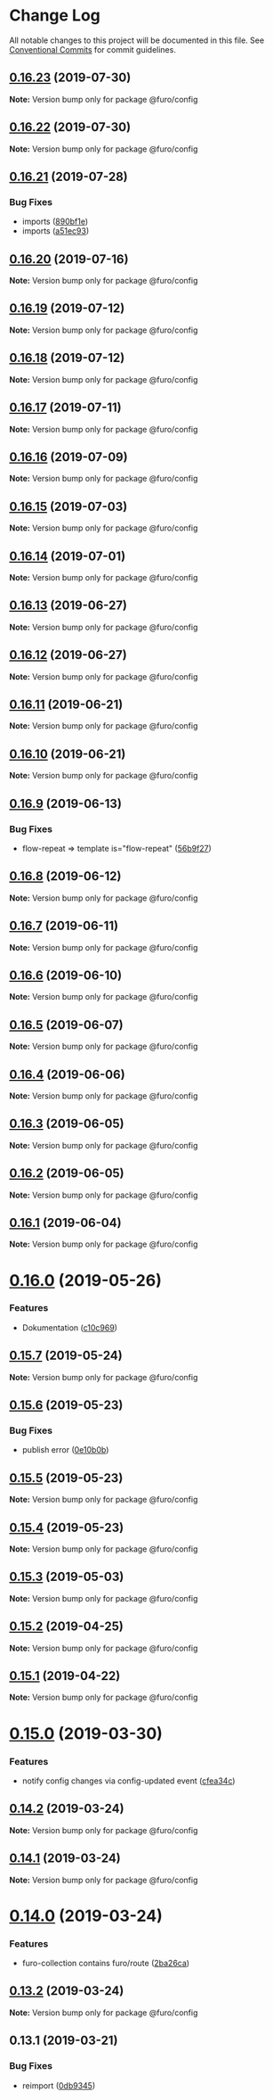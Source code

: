 # Change Log

All notable changes to this project will be documented in this file.
See [Conventional Commits](https://conventionalcommits.org) for commit guidelines.

## [0.16.23](https://github.com/veith/FuroBaseComponents/compare/@furo/config@0.16.22...@furo/config@0.16.23) (2019-07-30)

**Note:** Version bump only for package @furo/config





## [0.16.22](https://github.com/veith/FuroBaseComponents/compare/@furo/config@0.16.21...@furo/config@0.16.22) (2019-07-30)

**Note:** Version bump only for package @furo/config





## [0.16.21](https://github.com/veith/FuroBaseComponents/compare/@furo/config@0.16.20...@furo/config@0.16.21) (2019-07-28)


### Bug Fixes

* imports ([890bf1e](https://github.com/veith/FuroBaseComponents/commit/890bf1e))
* imports ([a51ec93](https://github.com/veith/FuroBaseComponents/commit/a51ec93))





## [0.16.20](https://github.com/veith/FuroBaseComponents/compare/@furo/config@0.16.19...@furo/config@0.16.20) (2019-07-16)

**Note:** Version bump only for package @furo/config





## [0.16.19](https://github.com/veith/FuroBaseComponents/compare/@furo/config@0.16.18...@furo/config@0.16.19) (2019-07-12)

**Note:** Version bump only for package @furo/config





## [0.16.18](https://github.com/veith/FuroBaseComponents/compare/@furo/config@0.16.17...@furo/config@0.16.18) (2019-07-12)

**Note:** Version bump only for package @furo/config





## [0.16.17](https://github.com/veith/FuroBaseComponents/compare/@furo/config@0.16.16...@furo/config@0.16.17) (2019-07-11)

**Note:** Version bump only for package @furo/config





## [0.16.16](https://github.com/veith/FuroBaseComponents/compare/@furo/config@0.16.15...@furo/config@0.16.16) (2019-07-09)

**Note:** Version bump only for package @furo/config





## [0.16.15](https://github.com/veith/FuroBaseComponents/compare/@furo/config@0.16.14...@furo/config@0.16.15) (2019-07-03)

**Note:** Version bump only for package @furo/config





## [0.16.14](https://github.com/veith/FuroBaseComponents/compare/@furo/config@0.16.13...@furo/config@0.16.14) (2019-07-01)

**Note:** Version bump only for package @furo/config





## [0.16.13](https://github.com/veith/FuroBaseComponents/compare/@furo/config@0.16.12...@furo/config@0.16.13) (2019-06-27)

**Note:** Version bump only for package @furo/config





## [0.16.12](https://github.com/veith/FuroBaseComponents/compare/@furo/config@0.16.11...@furo/config@0.16.12) (2019-06-27)

**Note:** Version bump only for package @furo/config





## [0.16.11](https://github.com/veith/FuroBaseComponents/compare/@furo/config@0.16.10...@furo/config@0.16.11) (2019-06-21)

**Note:** Version bump only for package @furo/config





## [0.16.10](https://github.com/veith/FuroBaseComponents/compare/@furo/config@0.16.9...@furo/config@0.16.10) (2019-06-21)

**Note:** Version bump only for package @furo/config





## [0.16.9](https://github.com/veith/FuroBaseComponents/compare/@furo/config@0.16.8...@furo/config@0.16.9) (2019-06-13)


### Bug Fixes

* flow-repeat => template is="flow-repeat" ([56b9f27](https://github.com/veith/FuroBaseComponents/commit/56b9f27))





## [0.16.8](https://github.com/veith/FuroBaseComponents/compare/@furo/config@0.16.7...@furo/config@0.16.8) (2019-06-12)

**Note:** Version bump only for package @furo/config





## [0.16.7](https://github.com/veith/FuroBaseComponents/compare/@furo/config@0.16.6...@furo/config@0.16.7) (2019-06-11)

**Note:** Version bump only for package @furo/config





## [0.16.6](https://github.com/veith/FuroBaseComponents/compare/@furo/config@0.16.5...@furo/config@0.16.6) (2019-06-10)

**Note:** Version bump only for package @furo/config





## [0.16.5](https://github.com/veith/FuroBaseComponents/compare/@furo/config@0.16.4...@furo/config@0.16.5) (2019-06-07)

**Note:** Version bump only for package @furo/config





## [0.16.4](https://github.com/veith/FuroBaseComponents/compare/@furo/config@0.16.3...@furo/config@0.16.4) (2019-06-06)

**Note:** Version bump only for package @furo/config





## [0.16.3](https://github.com/veith/FuroBaseComponents/compare/@furo/config@0.16.2...@furo/config@0.16.3) (2019-06-05)

**Note:** Version bump only for package @furo/config





## [0.16.2](https://github.com/veith/FuroBaseComponents/compare/@furo/config@0.16.1...@furo/config@0.16.2) (2019-06-05)

**Note:** Version bump only for package @furo/config





## [0.16.1](https://github.com/veith/FuroBaseComponents/compare/@furo/config@0.16.0...@furo/config@0.16.1) (2019-06-04)

**Note:** Version bump only for package @furo/config





# [0.16.0](https://github.com/veith/FuroBaseComponents/compare/@furo/config@0.15.7...@furo/config@0.16.0) (2019-05-26)


### Features

* Dokumentation ([c10c969](https://github.com/veith/FuroBaseComponents/commit/c10c969))





## [0.15.7](https://github.com/veith/FuroBaseComponents/compare/@furo/config@0.15.6...@furo/config@0.15.7) (2019-05-24)

**Note:** Version bump only for package @furo/config





## [0.15.6](https://github.com/veith/FuroBaseComponents/compare/@furo/config@0.15.5...@furo/config@0.15.6) (2019-05-23)


### Bug Fixes

* publish error ([0e10b0b](https://github.com/veith/FuroBaseComponents/commit/0e10b0b))





## [0.15.5](https://github.com/veith/FuroBaseComponents/compare/@furo/config@0.15.4...@furo/config@0.15.5) (2019-05-23)

**Note:** Version bump only for package @furo/config





## [0.15.4](https://github.com/veith/FuroBaseComponents/compare/@furo/config@0.15.3...@furo/config@0.15.4) (2019-05-23)

**Note:** Version bump only for package @furo/config





## [0.15.3](https://github.com/veith/FuroBaseComponents/compare/@furo/config@0.15.2...@furo/config@0.15.3) (2019-05-03)

**Note:** Version bump only for package @furo/config





## [0.15.2](https://github.com/veith/FuroBaseComponents/compare/@furo/config@0.15.1...@furo/config@0.15.2) (2019-04-25)

**Note:** Version bump only for package @furo/config





## [0.15.1](https://github.com/veith/FuroBaseComponents/compare/@furo/config@0.15.0...@furo/config@0.15.1) (2019-04-22)

**Note:** Version bump only for package @furo/config





# [0.15.0](https://github.com/veith/FuroBaseComponents/compare/@furo/config@0.14.2...@furo/config@0.15.0) (2019-03-30)


### Features

* notify config changes via config-updated event ([cfea34c](https://github.com/veith/FuroBaseComponents/commit/cfea34c))





## [0.14.2](https://github.com/veith/FuroBaseComponents/compare/@furo/config@0.14.1...@furo/config@0.14.2) (2019-03-24)

**Note:** Version bump only for package @furo/config





## [0.14.1](https://github.com/veith/FuroBaseComponents/compare/@furo/config@0.14.0...@furo/config@0.14.1) (2019-03-24)

**Note:** Version bump only for package @furo/config





# [0.14.0](https://github.com/veith/FuroBaseComponents/compare/@furo/config@0.13.2...@furo/config@0.14.0) (2019-03-24)


### Features

* furo-collection contains furo/route ([2ba26ca](https://github.com/veith/FuroBaseComponents/commit/2ba26ca))





## [0.13.2](https://github.com/veith/FuroBaseComponents/compare/@furo/config@0.13.1...@furo/config@0.13.2) (2019-03-24)

**Note:** Version bump only for package @furo/config





## 0.13.1 (2019-03-21)


### Bug Fixes

* reimport ([0db9345](https://github.com/veith/FuroBaseComponents/commit/0db9345))
